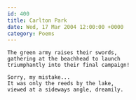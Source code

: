 ```yaml
---
id: 400
title: Carlton Park
date: Wed, 17 Mar 2004 12:00:00 +0000
category: Poems
---
```


    The green army raises their swords,  
    gathering at the beachhead to launch  
    triumphantly into their final campaign!

    Sorry, my mistake...  
    It was only the reeds by the lake,  
    viewed at a sideways angle, dreamily.


